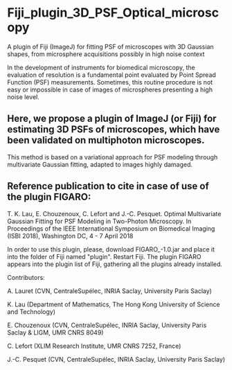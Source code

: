 # Fiji_plugin_3D_PSF_Optical_microscopy

A plugin of Fiji (ImageJ) for fitting PSF of microscopes with 3D Gaussian shapes, from microsphere acquisitions possibly in high noise context

In the development of instruments for biomedical microscopy, the evaluation of resolution is a fundamental point evaluated by Point Spread Function (PSF) measurements. Sometimes, this routine procedure is not easy or impossible in case of images of microspheres  presenting a high noise level.


## Here, we propose a plugin of ImageJ (or Fiji) for estimating 3D PSFs of microscopes, which have been validated on multiphoton microscopes. 
This method is based on a variational approach for PSF modeling through multivariate Gaussian fitting, adapted to images highly damaged.

## Reference publication to cite in case of use of the plugin FIGARO:

T. K. Lau, E. Chouzenoux, C. Lefort and J.-C. Pesquet.  Optimal Multivariate Gaussian Fitting for PSF Modeling in Two-Photon Microscopy. In Proceedings of the IEEE International Symposium on Biomedical Imaging (ISBI 2018), Washington DC, 4 - 7 April 2018


In order to use this plugin, please, download FIGARO_-1.0.jar and place it into the folder of Fiji named "plugin". 
Restart Fiji. The plugin FIGARO appears into the plugin list of Fiji, gathering all the plugins already installed. 

Contributors:

A. Lauret (CVN, CentraleSupélec, INRIA Saclay, University Paris Saclay)

K. Lau (Department of Mathematics, The Hong Kong University of Science and Technology)

E. Chouzenoux (CVN, CentraleSupélec, INRIA Saclay, University Paris Saclay & LIGM, UMR CNRS 8049)

C. Lefort (XLIM Research Institute, UMR CNRS 7252, France)

J.-C. Pesquet (CVN, CentraleSupélec, INRIA Saclay, University Paris Saclay)
